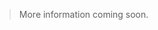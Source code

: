 <webui-data data-page-title="About {APP_NAME}" data-page-subtitle=""></webui-data>

> More information coming soon.

<webui-content src="/d/en-US/about-stoic-dreams.md"></webui-content>

<webui-next-page name="Home" href="/"></webui-next-page>
